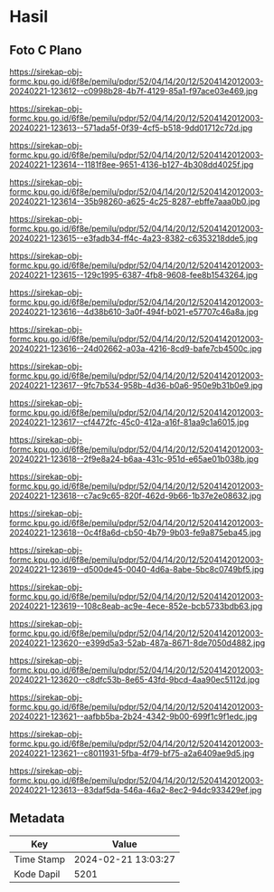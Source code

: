 # Hasil

## Foto C Plano

https://sirekap-obj-formc.kpu.go.id/6f8e/pemilu/pdpr/52/04/14/20/12/5204142012003-20240221-123612--c0998b28-4b7f-4129-85a1-f97ace03e469.jpg

https://sirekap-obj-formc.kpu.go.id/6f8e/pemilu/pdpr/52/04/14/20/12/5204142012003-20240221-123613--571ada5f-0f39-4cf5-b518-9dd01712c72d.jpg

https://sirekap-obj-formc.kpu.go.id/6f8e/pemilu/pdpr/52/04/14/20/12/5204142012003-20240221-123614--1181f8ee-9651-4136-b127-4b308dd4025f.jpg

https://sirekap-obj-formc.kpu.go.id/6f8e/pemilu/pdpr/52/04/14/20/12/5204142012003-20240221-123614--35b98260-a625-4c25-8287-ebffe7aaa0b0.jpg

https://sirekap-obj-formc.kpu.go.id/6f8e/pemilu/pdpr/52/04/14/20/12/5204142012003-20240221-123615--e3fadb34-ff4c-4a23-8382-c6353218dde5.jpg

https://sirekap-obj-formc.kpu.go.id/6f8e/pemilu/pdpr/52/04/14/20/12/5204142012003-20240221-123615--129c1995-6387-4fb8-9608-fee8b1543264.jpg

https://sirekap-obj-formc.kpu.go.id/6f8e/pemilu/pdpr/52/04/14/20/12/5204142012003-20240221-123616--4d38b610-3a0f-494f-b021-e57707c46a8a.jpg

https://sirekap-obj-formc.kpu.go.id/6f8e/pemilu/pdpr/52/04/14/20/12/5204142012003-20240221-123616--24d02662-a03a-4216-8cd9-bafe7cb4500c.jpg

https://sirekap-obj-formc.kpu.go.id/6f8e/pemilu/pdpr/52/04/14/20/12/5204142012003-20240221-123617--9fc7b534-958b-4d36-b0a6-950e9b31b0e9.jpg

https://sirekap-obj-formc.kpu.go.id/6f8e/pemilu/pdpr/52/04/14/20/12/5204142012003-20240221-123617--cf4472fc-45c0-412a-a16f-81aa9c1a6015.jpg

https://sirekap-obj-formc.kpu.go.id/6f8e/pemilu/pdpr/52/04/14/20/12/5204142012003-20240221-123618--2f9e8a24-b6aa-431c-951d-e65ae01b038b.jpg

https://sirekap-obj-formc.kpu.go.id/6f8e/pemilu/pdpr/52/04/14/20/12/5204142012003-20240221-123618--c7ac9c65-820f-462d-9b66-1b37e2e08632.jpg

https://sirekap-obj-formc.kpu.go.id/6f8e/pemilu/pdpr/52/04/14/20/12/5204142012003-20240221-123618--0c4f8a6d-cb50-4b79-9b03-fe9a875eba45.jpg

https://sirekap-obj-formc.kpu.go.id/6f8e/pemilu/pdpr/52/04/14/20/12/5204142012003-20240221-123619--d500de45-0040-4d6a-8abe-5bc8c0749bf5.jpg

https://sirekap-obj-formc.kpu.go.id/6f8e/pemilu/pdpr/52/04/14/20/12/5204142012003-20240221-123619--108c8eab-ac9e-4ece-852e-bcb5733bdb63.jpg

https://sirekap-obj-formc.kpu.go.id/6f8e/pemilu/pdpr/52/04/14/20/12/5204142012003-20240221-123620--e399d5a3-52ab-487a-8671-8de7050d4882.jpg

https://sirekap-obj-formc.kpu.go.id/6f8e/pemilu/pdpr/52/04/14/20/12/5204142012003-20240221-123620--c8dfc53b-8e65-43fd-9bcd-4aa90ec5112d.jpg

https://sirekap-obj-formc.kpu.go.id/6f8e/pemilu/pdpr/52/04/14/20/12/5204142012003-20240221-123621--aafbb5ba-2b24-4342-9b00-699f1c9f1edc.jpg

https://sirekap-obj-formc.kpu.go.id/6f8e/pemilu/pdpr/52/04/14/20/12/5204142012003-20240221-123621--c8011931-5fba-4f79-bf75-a2a6409ae9d5.jpg

https://sirekap-obj-formc.kpu.go.id/6f8e/pemilu/pdpr/52/04/14/20/12/5204142012003-20240221-123613--83daf5da-546a-46a2-8ec2-94dc933429ef.jpg


## Metadata

| Key        | Value               |
| ---------- | ------------------- |
| Time Stamp | 2024-02-21 13:03:27 |
| Kode Dapil | 5201                |



